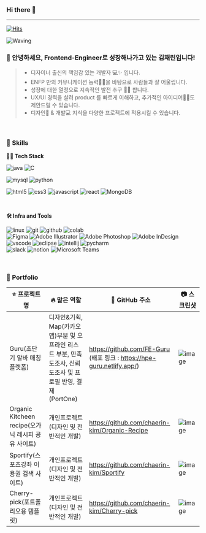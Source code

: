 ### Hi there 👋


<!--
**chaerin-kim/chaerin-kim** is a ✨ _special_ ✨ repository because its `README.md` (this file) appears on your GitHub profile.

Here are some ideas to get you started:

- 🔭 I’m currently working on ...
- 🌱 I’m currently learning ...
- 👯 I’m looking to collaborate on ...
- 🤔 I’m looking for help with ...
- 💬 Ask me about ...
- 📫 How to reach me: ...
- 😄 Pronouns: ...
- ⚡ Fun fact: ...
-->



--------
<!-- Header -->
[![Hits](https://hits.seeyoufarm.com/api/count/incr/badge.svg?url=https%3A%2F%2Fgithub.com%2Fchaerin-kim%2Fchaerin-kim&count_bg=%23FF8FF9&title_bg=%23D3D3D3&icon=&icon_color=%23E7E7E7&title=%EC%A1%B0%ED%9A%8C%EC%88%98&edge_flat=false)](https://hits.seeyoufarm.com)

![Waving](https://capsule-render.vercel.app/api?type=venom&height=300&color=gradient&text=Introduce%20Myself&fontColor=0&animation=fadeIn&descAlign=54)




### 👋 안녕하세요,  Frontend-Engineer로 성장해나가고 있는 김채린입니다!
> - 디자이너 출신의 책임감 있는 개발자 💻✨ 입니다.
> - ENFP 만의 커뮤니케이션 능력🤝💬을 바탕으로 사람들과 잘 어울립니다.
> - 성장에 대한 열정으로 지속적인 발전 추구 🚀💪 합니다.
> - UX/UI 경력을 살려 product 를 빠르게 이해하고, 추가적인 아이디어🌟💭도 제안드릴 수 있습니다.
> - 디자인🎨 & 개발💻 지식을 다양한 프로젝트에 적용시킬 수 있습니다.
<br>
<!-- Body -->

### 🦾 Skills

**🧑‍💻 Tech Stack**
<br>
<!-- Oracle의 요청으로 Java 로고가 Simple Icons에서 삭제되었기에 대신 OpenJDK의 로고를 사용 -->
![java](https://img.shields.io/badge/java-ffffff.svg?&style=for-the-badge&logo=openjdk&logoColor=black)
![C](https://img.shields.io/badge/C-A8B9CC.svg?&style=for-the-badge&logo=c&logoColor=white)


<!-- ![spring](https://img.shields.io/badge/spring-6DB33F.svg?&style=for-the-badge&logo=spring&logoColor=white) -->
![mysql](https://img.shields.io/badge/mysql-4479A1.svg?&style=for-the-badge&logo=mysql&logoColor=white)
![python](https://img.shields.io/badge/python-3776AB.svg?&style=for-the-badge&logo=python&logoColor=white)
<!-- ![django](https://img.shields.io/badge/django-092E20.svg?&style=for-the-badge&logo=django&logoColor=white)<br> -->
![html5](https://img.shields.io/badge/html5-E34F26.svg?&style=for-the-badge&logo=html5&logoColor=white)
![css3](https://img.shields.io/badge/css3-1572B6.svg?&style=for-the-badge&logo=css3&logoColor=white)
![javascript](https://img.shields.io/badge/javascript-F7DF1E.svg?&style=for-the-badge&logo=javascript&logoColor=white)
![react](https://img.shields.io/badge/react-61DAFB.svg?&style=for-the-badge&logo=react&logoColor=ffffff) 
![MongoDB](https://img.shields.io/badge/mongodb-47A248.svg?&style=for-the-badge&logo=mongodb&logoColor=ffffff)
<!-- ![vuedotjs](https://img.shields.io/badge/vue.js-4FC08D.svg?&style=for-the-badge&logo=vuedotjs&logoColor=white) -->
<br>

**🛠️ Infra and Tools**

![linux](https://img.shields.io/badge/linux-FCC624.svg?&style=for-the-badge&logo=linux&logoColor=white)
![git](https://img.shields.io/badge/git-F05032.svg?&style=for-the-badge&logo=git&logoColor=white)
![github](https://img.shields.io/badge/github-181717.svg?&style=for-the-badge&logo=github&logoColor=white)
![colab](https://img.shields.io/badge/colab-F9AB00.svg?&style=for-the-badge&logo=googlecolab&logoColor=white) 
<br>
![Figma](https://img.shields.io/badge/figma-F24E1E.svg?&style=for-the-badge&logo=figma&logoColor=white)
![Adobe Illustrator](https://img.shields.io/badge/adobeillustrator-FF9A00.svg?&style=for-the-badge&logo=adobeillustrator&logoColor=white) 
![Adobe Photoshop](https://img.shields.io/badge/adobephotoshop-31A8FF.svg?&style=for-the-badge&logo=adobephotoshop&logoColor=white) 
![Adobe InDesign](https://img.shields.io/badge/adobeindesign-FF3366.svg?&style=for-the-badge&logo=adobeindesign&logoColor=white) 
 <br>
![vscode](https://img.shields.io/badge/vscode-007ACC.svg?&style=for-the-badge&logo=visualstudiocode&logoColor=white)
![eclipse](https://img.shields.io/badge/eclipse-2C2255.svg?&style=for-the-badge&logo=eclipseide&logoColor=white)
![intellij](https://img.shields.io/badge/intellij-000000.svg?&style=for-the-badge&logo=intellijidea&logoColor=white)
![pycharm](https://img.shields.io/badge/pycharm-000000.svg?&style=for-the-badge&logo=pycharm&logoColor=white)
<br>
![slack](https://img.shields.io/badge/slack-4A154B.svg?&style=for-the-badge&logo=slack&logoColor=white)
![notion](https://img.shields.io/badge/notion-000000.svg?&style=for-the-badge&logo=notion&logoColor=white)
![Microsoft Teams](https://img.shields.io/badge/microsoftteams-6264A7.svg?&style=for-the-badge&logo=microsoftteams&logoColor=white)

<br>

### 🌱 Portfolio


|⭐ 프로젝트명|🔥 맡은 역할|🔗 GitHub 주소|📷 스크린샷|
|----------|----------|-------------|---------|
|Guru(초단기 알바 매칭 플랫폼)| 디자인&기획, Map(카카오맵)부분 및 오프라인 리스트 부분, 만족도조사, 신뢰도조사 및 프로필 반영, 결제(PortOne)|https://github.com/FE-Guru (배포 링크 : https://hpe-guru.netlify.app/) |  ![image](https://github.com/user-attachments/assets/cf9affb4-b230-4ef3-96cf-86f33c664889)|
|Organic Kitcheen recipe(오가닉 레시피 공유 사이트)| 개인프로젝트(디자인 및 전반적인 개발) | https://github.com/chaerin-kim/Organic-Recipe | ![image](https://github.com/user-attachments/assets/8447ea78-fb3a-435f-a965-d4870a9350f7) |
|Sportify(스포츠강좌 이용권 검색 사이트)|개인프로젝트(디자인 및 전반적인 개발)|https://github.com/chaerin-kim/Sportify|![image](https://github.com/user-attachments/assets/e2128308-d0d6-4344-a909-c48e01bdbf25)|
|Cherry-pick(포트폴리오용 템플릿)|개인프로젝트(디자인 및 전반적인 개발)|https://github.com/chaerin-kim/Cherry-pick|![image](https://github.com/user-attachments/assets/9b807a3b-3d7d-43e9-95e9-2652f0dfacf5)|
